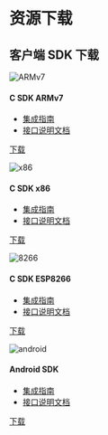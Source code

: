 # 资源下载

## 客户端 SDK 下载

<div class="row client downloads">
    <div class="col-md-6">
        <div class="thumbnail">
            <img src="../img/resource_arm.png" alt="ARMv7">
            <div class="caption">
                <h4>C SDK ARMv7</h4>
                <ul>
                    <li><a href="../client/c_sdk_guide">集成指南</a></li>
                    <li><a href="../client/c_sdk_api">接口说明文档</a></li>
                </ul>
                <p><a href="https://www.jiguang.cn/downloads/sdk/iot_armv7/" class="btn btn-default" role="button">下载</a></p>
            </div>
        </div>
    </div>
    <div class="col-md-6">
        <div class="thumbnail">
            <img src="../img/resource_x86.png" alt="x86">
            <div class="caption">
                <h4>C SDK x86</h4>
                <ul>
                    <li><a href="../client/c_sdk_guide">集成指南</a></li>
                    <li><a href="../client/c_sdk_api">接口说明文档</a></li>
                </ul>
                <p><a href="https://www.jiguang.cn/downloads/sdk/iot_x86/" class="btn btn-default" role="button">下载</a></p>
            </div>
        </div>
    </div>
</div>	
<div class="row client downloads">	
    <div class="col-md-6">
        <div class="thumbnail">
            <img src="../img/resource_8266.png" alt="8266">
            <div class="caption">
                <h4>C SDK ESP8266</h4>
                <ul>
                    <li><a href="../client/c_sdk_8266_guide">集成指南</a></li>
                    <li><a href="../client/c_sdk_api">接口说明文档</a></li>
                </ul>
                <p><a href="https://www.jiguang.cn/downloads/sdk/iot_esp8266/" class="btn btn-default" role="button">下载</a></p>
            </div>
        </div>
    </div>
    <div class="col-md-6">
        <div class="thumbnail">
            <img src="../img/resource_android" alt="android">
            <div class="caption">
                <h4>Android SDK</h4>
                <ul>
                    <li><a href="../client/android_sdk_guide">集成指南</a></li>
                    <li><a href="../client/android_sdk_api">接口说明文档</a></li>
                </ul>
                <p><a href="https://sdkfiledl.jiguang.cn/public/jiot-android-1.0.0-release.tar.gz" class="btn btn-default" role="button">下载</a></p>
            </div>
        </div>
    </div>
</div>

